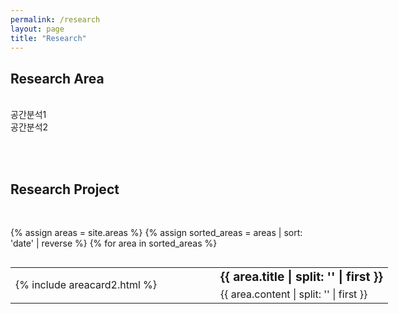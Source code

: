 ```yaml
---
permalink: /research
layout: page
title: "Research"
---
```


## Research Area
<br/>
공간분석1<br/>
공간분석2<br/>

<br/><br/>

## Research Project
<br/>

{% assign areas = site.areas %} 
{% assign sorted_areas = areas | sort: 'date' | reverse %}
{% for area in sorted_areas %}

<style>
.post-card__header > h4 {
    font-size: 1.3rem;
}
.page-content {
max-width: 62.5em;
}
table, table tr, table td {
    border: none;
    font-weight: 400;
}
td.left {
    vertical-align: top;
    width: 280px;
}
td > .post-card {
    width : 250px;
}
ul {
    padding-inline-start: 10px;
}
td.left-text {
    vertical-align: top;
    width: 280px;
    text-align: right;
    padding-right: 40px;
}
</style>

<div style="width:1050px; height:100%; overflow:auto;">
    <table cellspacing="0" cellpadding="0" style="margin-bottom: 50px; width: 100%; table-layout: fixed;">
        <tr>
            <td rowspan="2" style= "width: 280px;">{% include areacard2.html %}</td>
            <td style="padding-left: 40px; "><span style="font-size:120%; font-weight:bolder;">{{ area.title | split: '</div>' | first }}</span></td>
        </tr>
        <tr>
            <td style="padding-left: 40px; ">{{ area.content | split: '</div>' | first }} </div></td>
        </tr>
    </table>
</div>


{% endfor %}




